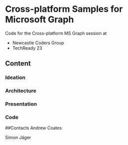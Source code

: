 # Cross-platform Samples for Microsoft Graph
Code for the Cross-platform MS Graph session at
* Newcastle Coders Group
* TechReady 23

## Content
### Ideation
### Architecture
### Presentation
### Code

##Contacts
Andrew Coates

Simon Jäger
